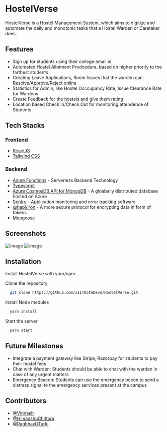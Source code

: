 
# HostelVerse

HostelVerse is a Hostel Management System, which aims to digitize and automate the daily and monotonic tasks that a Hostel Warden or Caretaker does. 




## Features

- Sign up for students using their college email id
- Automated Hostel Allotment Prodcedure, based on higher priority to the farthest students
- Creating Leave Applications, Room Issues that the warden can Resolve/Approve/Reject online
- Statistics for Admin, like Hostel Occcupancy Rate, Issue Clearance Rate for Wardens
- Create Feedback for the hostels and give them rating
- Location based Check In/Check Out for monitoring attendence of Students
## Tech Stacks


### Frontend

- [ReactJS](https://reactjs.org/) 
- [Tailwind CSS](https://tailwindcss.com/)

### Backend 

- [Azure Functions](https://azure.microsoft.com/en-in/services/functions) - Serverless Backend Technology
- [Typescript](https://www.typescriptlang.org/)
- [Azure CosmosDB API for MongoDB](https://sentry.io/) - A gloabally distributed database hosted on Azure
- [Sentry](https://docs.microsoft.com/en-us/azure/cosmos-db/mongodb/mongodb-introduction) - Application monitoring and error tracking software
- [@hapi/iron](https://hapi.dev/module/iron/) - A more secure protocol for encrypting data in form of tokens
- [Mongoose](https://mongoosejs.com/)


## Screenshots

![image](https://user-images.githubusercontent.com/74523865/170877933-f461b609-58db-4d56-830c-c023268caa43.png)
![image](https://user-images.githubusercontent.com/74523865/170877968-b8e21b7a-5520-4fc9-834e-f960c2c4f037.png)


## Installation

Install HostelVerse with yarn/npm.

Clone the repository


```bash
  git clone https://github.com/IIITKotaDevs/HostelVerse.git
```

Install Node modules

```bash
  yarn install
```

Start the server

```bash
  yarn start
```
## Future Milestones

- Integrate a payment gateway like Stripe, Razorpay for students to pay their hostel fees
- Chat with Warden: Students should be able to chat with the warden in case of any urgent matters 
- Emergency Beacon: Students can use the emergency becon to send a distress signal to the emergency services present at the campus
## Contributors

- [@VinVash](https://github.com/VinVash)
- [@HimanshuChittora](https://github.com/HimanshuiChittora)
- [@RaghhavDTurki](https://github.com/RaghhavDTurki)
